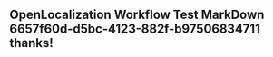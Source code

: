 <properties
ms.topic="hero-topic"
ms.test1="hero-topic"
ms.test2="test"/>

## OpenLocalization Workflow Test MarkDown 6657f60d-d5bc-4123-882f-b97506834711 thanks!
